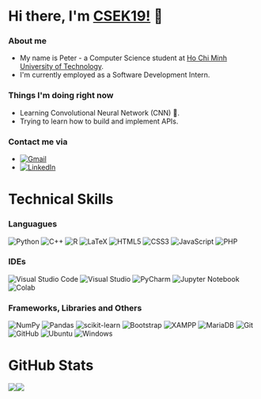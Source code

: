 # Hi there, I'm [CSEK19!](https://github.com/CSEK19) 👋
### About me
- My name is Peter - a Computer Science student at [Ho Chi Minh University of Technology](https://edurank.org/uni/ho-chi-minh-city-university-of-technology/).
- I'm currently employed as a Software Development Intern.
### Things I'm doing right now
- Learning Convolutional Neural Network (CNN) 🌱.
- Trying to learn how to build and implement APIs.
### Contact me via
- [<img alt="Gmail" src="https://img.shields.io/badge/Gmail-D14836?style=for-the-badge&logo=gmail&logoColor=white" />](mailto:phat.tran.k19@gmail.com)
- [<img alt="LinkedIn" src="https://img.shields.io/badge/LinkedIn-0077B5?style=for-the-badge&logo=linkedin&logoColor=white/" >](href:https://www.linkedin.com/in/phat-tran-3ba877239/)

# Technical Skills

### Languagues
![Python](https://img.shields.io/badge/python-3670A0?style=flat-square&logo=python&logoColor=ffdd54)
![C++](https://img.shields.io/badge/c++-%2300599C.svg?style=flat-square&logo=c%2B%2B&logoColor=white)
![R](https://img.shields.io/badge/r-%23276DC3.svg?style=flat-square&logo=r&logoColor=white)
![LaTeX](https://img.shields.io/badge/latex-%23008080.svg?style=flat-square&logo=latex&logoColor=white)
![HTML5](https://img.shields.io/badge/html5-%23E34F26.svg?style=flat-square&logo=html5&logoColor=white)
![CSS3](https://img.shields.io/badge/css3-%231572B6.svg?style=flat-square&logo=css3&logoColor=white)
![JavaScript](https://img.shields.io/badge/javascript-%23323330.svg?style=flat-square&logo=javascript&logoColor=%23F7DF1E)
![PHP](https://img.shields.io/badge/php-%23777BB4.svg?style=flat-square&logo=php&logoColor=white)

###  IDEs
![Visual Studio Code](https://img.shields.io/badge/Visual%20Studio%20Code-0078d7.svg?style=flat-square&logo=visual-studio-code&logoColor=white)
![Visual Studio](https://img.shields.io/badge/Visual%20Studio-5C2D91.svg?style=flat-square&logo=visual-studio&logoColor=white)
![PyCharm](https://img.shields.io/badge/pycharm-143?style=flat-square&logo=pycharm&logoColor=black&color=black&labelColor=green)
![Jupyter Notebook](https://img.shields.io/badge/jupyter-%23FA0F00.svg?style=flat-square&logo=jupyter&logoColor=white)
![Colab](https://img.shields.io/badge/Colab-F9AB00?style=flat-square&logo=googlecolab&color=525252)


### Frameworks, Libraries and Others
![NumPy](https://img.shields.io/badge/numpy-%23013243.svg?style=flat-square&logo=numpy&logoColor=white)
![Pandas](https://img.shields.io/badge/pandas-%23150458.svg?style=flat-square&logo=pandas&logoColor=white)
![scikit-learn](https://img.shields.io/badge/scikit--learn-%23F7931E.svg?style=flat-square&logo=scikit-learn&logoColor=white)
![Bootstrap](https://img.shields.io/badge/bootstrap-%23563D7C.svg?style=flat-square&logo=bootstrap&logoColor=white)
![XAMPP](https://img.shields.io/badge/Xampp-F37623?style=flat-square&logo=xampp&logoColor=white)
![MariaDB](https://img.shields.io/badge/MariaDB-003545?style=flat-square&logo=mariadb&logoColor=white)
![Git](https://img.shields.io/badge/git-%23F05033.svg?style=flat-square&logo=git&logoColor=white)
![GitHub](https://img.shields.io/badge/GitHub-100000?style=flat-square&logo=github&logoColor=white)
![Ubuntu](https://img.shields.io/badge/Ubuntu-E95420?style=flat-square&logo=ubuntu&logoColor=white)
![Windows](https://img.shields.io/badge/Windows-0078D6?style=flat-square&logo=windows&logoColor=white)



<!---
CSEK19/CSEK19 is a ✨ special ✨ repository because its `README.md` (this file) appears on your GitHub profile.
You can click the Preview link to take a look at your changes.
--->

# GitHub Stats
<div style="display: flex; flex-direction: row; margin: auto;   margin-left: auto;
  margin-right: auto;
">
 <img class="img" src="https://github-readme-stats.vercel.app/api?username=CSEK19&show_icons=true&theme=onedark" />
 <img class="img" src="https://github-readme-stats.vercel.app/api/top-langs/?username=CSEK19&theme=onedark&layout=compact" />
</div>
